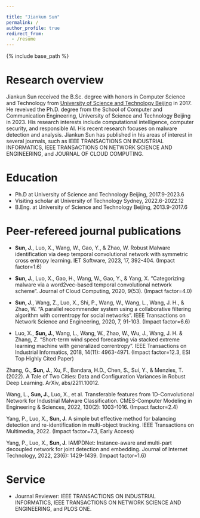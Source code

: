 ```yaml
---

title: "Jiankun Sun"
permalink: /
author_profile: true
redirect_from:
  - /resume
---
```


{% include base_path %}

Research overview
======
Jiankun Sun received the B.Sc. degree with honors in Computer Science and Technology from [University of Science and Technology Beijing](https://en.ustb.edu.cn/) in 2017. He reveived the Ph.D. degree from the School of Computer and Communication Engineering, University of Science and Technology Beijing in 2023. His research interests include computational intelligence, computer security, and responsible AI. His recent research focuses on malware detection and analysis. Jiankun Sun has published in his areas of interest in several journals, such as IEEE TRANSACTIONS ON INDUSTRIAL INFORMATICS, IEEE TRANSACTIONS ON NETWORK SCIENCE AND ENGINEERING, and JOURNAL OF CLOUD COMPUTING.

Education
======
* Ph.D at University of Science and Technology Beijing, 2017.9-2023.6
* Visiting scholar at University of Technology Sydney, 2022.6-2022.12
* B.Eng. at University of Science and Technology Beijing, 2013.9-2017.6

Peer-refereed journal publications
======

* **Sun, J.**, Luo, X., Wang, W., Gao, Y., & Zhao, W. Robust Malware identification via deep temporal convolutional network with symmetric cross entropy learning. IET Software, 2023, 17, 392-404. (Impact factor=1.6)

* **Sun, J.**, Luo, X., Gao, H., Wang, W., Gao, Y., & Yang, X. &ldquo;Categorizing malware via a word2vec-based temporal convolutional network scheme&rdquo;. Journal of Cloud Computing, 2020, 9(53). (Impact factor=4.0)

* **Sun, J.**, Wang, Z., Luo, X., Shi, P., Wang, W., Wang, L., Wang, J. H., & Zhao, W. &ldquo;A parallel recommender system using a collaborative filtering algorithm with correntropy for social networks&rdquo;. IEEE Transactions on Network Science and Engineering, 2020, 7, 91-103. (Impact factor=6.6)

* Luo, X., **Sun, J.**, Wang, L., Wang, W., Zhao, W., Wu, J., Wang, J. H. & Zhang, Z. &ldquo;Short-term wind speed forecasting via stacked extreme learning machine with generalized correntropy&rdquo;. IEEE Transactions on Industrial Informatics, 2018, 14(11): 4963-4971. (Impact factor=12.3, ESI Top Highly Cited Paper)

Zhang, G., **Sun, J.**, Xu, F., Bandara, H.D., Chen, S., Sui, Y., & Menzies, T. (2022). A Tale of Two Cities: Data and Configuration Variances in Robust Deep Learning. ArXiv, abs/2211.10012.


Wang, L., **Sun, J.**, Luo, X., et al. Transferable features from 1D-Convolutional Network for Industrial Malware Classification. CMES-Computer Modeling in Engineering & Sciences, 2022, 130(2): 1003-1016. (Impact factor=2.4) 

Yang, P., Luo, X., **Sun, J.** A simple but effective method for balancing detection and re-identification in multi-object tracking. IEEE Transactions on Multimedia, 2022. (Impact factor=7.3, Early Access)  

Yang, P., Luo, X., **Sun, J.** IAMPDNet: Instance-aware and multi-part decoupled network for joint detection and embedding. Journal of Internet Technology, 2022, 23(6): 1429-1439. (Impact factor=1.6) 

  
Service
======
* Journal Reviewer: IEEE TRANSACTIONS ON INDUSTRIAL INFORMATICS, IEEE TRANSACTIONS ON NETWORK SCIENCE AND ENGINEERING, and PLOS ONE.
